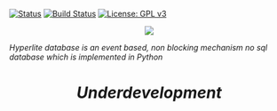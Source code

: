 [![Status](https://img.shields.io/badge/hyperlite-underdevelopment-blue.svg?style=flat&logo=appveyor)](https://github.com/anongrp/hyperlite/releases)
[![Build Status](https://travis-ci.org/anongrp/hyperlite.svg?branch=master)](https://travis-ci.org/anongrp/hyperlite)
[![License: GPL v3](https://img.shields.io/badge/License-GPLv3-blue.svg)](https://www.gnu.org/licenses/gpl-3.0)
<p align="center"> 
<img src="https://raw.githubusercontent.com/anongrp/hyperlite/master/docs/assets/logos/Hyperlite%20logo%20500x500.png">
</p>

_Hyperlite database is an event based, non blocking mechanism no sql database which is implemented in Python_

_<h1 align='center'> Underdevelopment </h1>_
